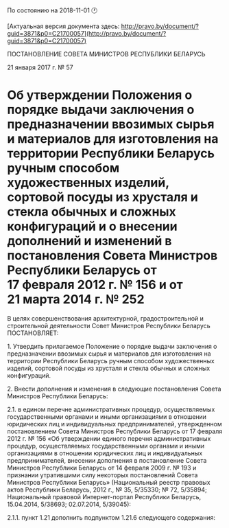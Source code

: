 По состоянию на 2018-11-01 &#x1F550;

[Актуальная версия документа здесь: http://pravo.by/document/?guid=3871&p0=C21700057](http://pravo.by/document/?guid=3871&p0=C21700057)

<p>ПОСТАНОВЛЕНИЕ СОВЕТА МИНИСТРОВ РЕСПУБЛИКИ БЕЛАРУСЬ</p>
<p>21 января 2017 г. № 57</p>
<h1>Об утверждении Положения о порядке выдачи заключения о предназначении ввозимых сырья и материалов для изготовления на территории Республики Беларусь ручным способом художественных изделий, сортовой посуды из хрусталя и стекла обычных и сложных конфигураций и о внесении дополнений и изменений в постановления Совета Министров Республики Беларусь от 17 февраля 2012 г. № 156 и от 21 марта 2014 г. № 252</h1>
<p>В целях совершенствования архитектурной, градостроительной и строительной деятельности Совет Министров Республики Беларусь ПОСТАНОВЛЯЕТ:</p>
<p>1. Утвердить прилагаемое Положение о порядке выдачи заключения о предназначении ввозимых сырья и материалов для изготовления на территории Республики Беларусь ручным способом художественных изделий, сортовой посуды из хрусталя и стекла обычных и сложных конфигураций.</p>
<p>2. Внести дополнения и изменения в следующие постановления Совета Министров Республики Беларусь:</p>
<p>2.1. в едином перечне административных процедур, осуществляемых государственными органами и иными организациями в отношении юридических лиц и индивидуальных предпринимателей, утвержденном постановлением Совета Министров Республики Беларусь от 17 февраля 2012 г. № 156 «Об утверждении единого перечня административных процедур, осуществляемых государственными органами и иными организациями в отношении юридических лиц и индивидуальных предпринимателей, внесении дополнения в постановление Совета Министров Республики Беларусь от 14 февраля 2009 г. № 193 и признании утратившими силу некоторых постановлений Совета Министров Республики Беларусь» (Национальный реестр правовых актов Республики Беларусь, 2012 г., № 35, 5/35330; № 72, 5/35894; Национальный правовой Интернет-портал Республики Беларусь, 15.04.2014, 5/38693; 02.07.2014, 5/39045):</p>
<p>2.1.1. пункт 1.21 дополнить подпунктом 1.21.6 следующего содержания:</p>
<p></p>